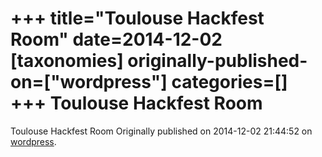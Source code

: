 +++
title="Toulouse Hackfest Room"
date=2014-12-02
[taxonomies]
originally-published-on=["wordpress"]
categories=[]
+++
Toulouse Hackfest Room
======================

Toulouse Hackfest Room
Originally published on 2014-12-02 21:44:52 on [wordpress](https://skyfromme.wordpress.com/2014/12/02/to-win-in-toulouse/24-11-14-2/).
